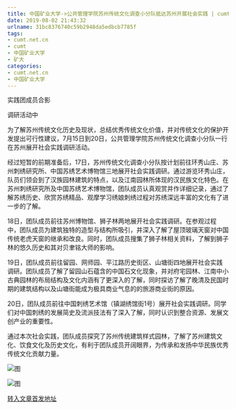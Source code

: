 ```yaml
---
title: 中国矿业大学->公共管理学院苏州传统文化调查小分队抵达苏州开展社会实践 | cumt.net.cn
date: 2019-08-02 21:43:32
urlname: 31bc8376740c59b2948da5edbcb7785f
tags: 
- cumt.net.cn
- cumt
- 中国矿业大学
- 矿大
categories:
- cumt.net.cn
- 中国矿业大学
---
```



实践团成员合影

调研活动中

为了解苏州传统文化历史及现状，总结优秀传统文化价值，并对传统文化的保护开发提出可行性建议，7月15日到20日，公共管理学院苏州传统文化调查小分队一行在苏州展开社会实践调研活动。

经过短暂的前期准备后，17日，苏州传统文化调查小分队按计划前往环秀山庄、苏州刺绣研究所、中国苏绣艺术博物馆三地展开社会实践调研。通过游览环秀山庄，队员们领会到了汉族园林建筑的特点，以及江南园林所体现的汉民族文化特色。在苏州刺绣研究所及中国苏绣艺术博物馆，团队成员认真观赏并作详细记录，通过了解苏绣历史、欣赏苏绣精品、观摩学习绣娘刺绣过程对苏绣深远丰富的文化有了进一步的了解。

18日，团队成员前往苏州博物馆、狮子林两地展开社会实践调研。在参观过程中，团队成员为建筑独特的造型与结构所吸引，并深入了解了屋顶玻璃天窗对中国传统老虎天窗的继承和改良。同时，团队成员搜集了狮子林相关资料，了解到狮子林的悠久历史和其对贝聿铭大师的影响。

19日，团队成员前往留园、网师园、平江路历史街区、山塘街四地展开社会实践调研。团队成员了解了留园山石蕴含的中国石文化现象，并对府宅园林、江南中小古典园林的布局结构及文化内涵有了更深入的了解，同时探访了解了晚清及民国时期的建筑结构以及山塘街能成为极具商业气息的的旅游商业街的原因。

20日，团队成员前往中国刺绣艺术馆（镇湖绣馆街1号）展开社会实践调研。同学们对中国刺绣的发展简史及流派技法有了深入了解，同时认识到整合资源、发展文创产业的重要性。

通过本次社会实践，团队成员探究了苏州传统建筑样式园林，了解了苏州建筑文化、饮食文化及历史文化，有利于团队成员开阔眼界，为传承和发扬中华民族优秀传统文化贡献力量。



![图](http://xwzx.cumt.edu.cn/_upload/article/images/fd/e8/685ffa9544d8bbebe2ad3b16e1e9/a5cf69d1-36ff-4351-92c9-969895635388.jpg)

![图](http://xwzx.cumt.edu.cn/_upload/article/images/fd/e8/685ffa9544d8bbebe2ad3b16e1e9/0df0c50f-78ea-460e-a1dc-f9a75477b005.jpg)

[转入文章首发地址](http://xwzx.cumt.edu.cn/28/20/c523a534560/page.htm)